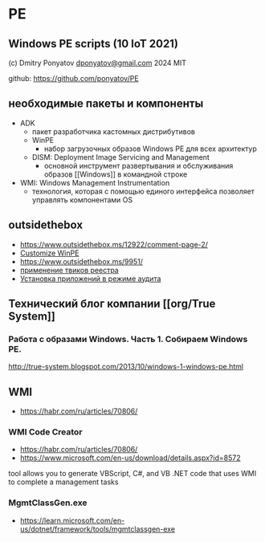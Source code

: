 # PE
## Windows PE scripts (10 IoT 2021)

(c) Dmitry Ponyatov <dponyatov@gmail.com> 2024 MIT

github: https://github.com/ponyatov/PE

## необходимые пакеты и компоненты

- ADK
    - пакет разработчика кастомных дистрибутивов
  - WinPE
    - набор загрузочных образов Windows PE для всех архитектур
  - DISM: Deployment Image Servicing and Management
    - основной инструмент развертывания и обслуживания образов [[Windows]] в командной строке
- WMI: Windows Management Instrumentation
    - технология, которая с помощью единого интерфейса позволяет управлять компонентами OS

## outsidethebox

- https://www.outsidethebox.ms/12922/comment-page-2/
- [Customize WinPE](https://learn.microsoft.com/en-us/windows-hardware/manufacture/desktop/customize-windows-re?view=windows-10)
- https://www.outsidethebox.ms/9951/
- [применение твиков реестра](http://www.oszone.net/8597)
- [Установка приложений в режиме аудита](http://www.oszone.net/8596)

## Технический блог компании [[org/True System]]

### Работа с образами Windows. Часть 1. Собираем Windows PE.
http://true-system.blogspot.com/2013/10/windows-1-windows-pe.html

## WMI

- https://habr.com/ru/articles/70806/

### WMI Code Creator

- https://habr.com/ru/articles/70806/
- https://www.microsoft.com/en-us/download/details.aspx?id=8572

tool allows you to generate VBScript, C#, and VB .NET code that uses WMI to complete a management tasks

### MgmtClassGen.exe

- https://learn.microsoft.com/en-us/dotnet/framework/tools/mgmtclassgen-exe

